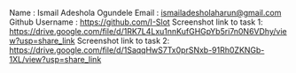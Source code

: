 Name : Ismail Adeshola Ogundele
Email : ismailadesholaharun@gmail.com
Github Username : https://github.com/I-Slot
Screenshot link to task 1: https://drive.google.com/file/d/1RK7L4Lxu1nnKufGHGpYb5ri7n0N6VDhy/view?usp=share_link
Screenshot link to task 2: https://drive.google.com/file/d/1SaqqHwS7Tx0prSNxb-91Rh0ZKNGb-1XL/view?usp=share_link